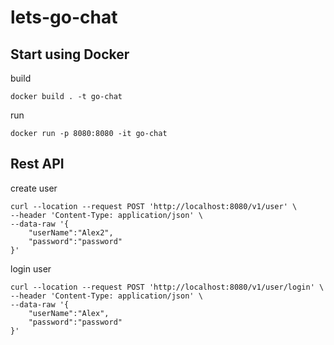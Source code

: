 # lets-go-chat

## Start using Docker

build

```
docker build . -t go-chat
```

run

```
docker run -p 8080:8080 -it go-chat
```

## Rest API

create user

```
curl --location --request POST 'http://localhost:8080/v1/user' \
--header 'Content-Type: application/json' \
--data-raw '{
    "userName":"Alex2",
    "password":"password"
}'
```

login user

```
curl --location --request POST 'http://localhost:8080/v1/user/login' \
--header 'Content-Type: application/json' \
--data-raw '{
    "userName":"Alex",
    "password":"password"
}'
```